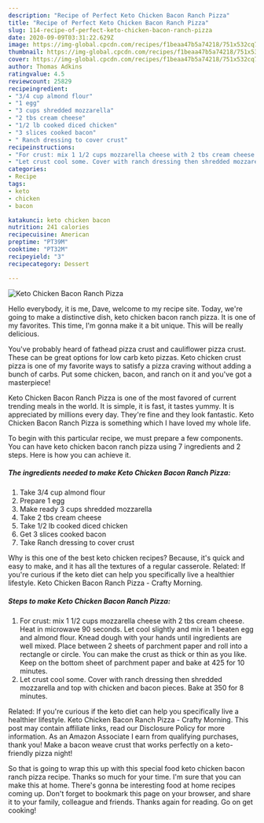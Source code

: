 ```yaml
---
description: "Recipe of Perfect Keto Chicken Bacon Ranch Pizza"
title: "Recipe of Perfect Keto Chicken Bacon Ranch Pizza"
slug: 114-recipe-of-perfect-keto-chicken-bacon-ranch-pizza
date: 2020-09-09T03:31:22.629Z
image: https://img-global.cpcdn.com/recipes/f1beaa47b5a74218/751x532cq70/keto-chicken-bacon-ranch-pizza-recipe-main-photo.jpg
thumbnail: https://img-global.cpcdn.com/recipes/f1beaa47b5a74218/751x532cq70/keto-chicken-bacon-ranch-pizza-recipe-main-photo.jpg
cover: https://img-global.cpcdn.com/recipes/f1beaa47b5a74218/751x532cq70/keto-chicken-bacon-ranch-pizza-recipe-main-photo.jpg
author: Thomas Adkins
ratingvalue: 4.5
reviewcount: 25829
recipeingredient:
- "3/4 cup almond flour"
- "1 egg"
- "3 cups shredded mozzarella"
- "2 tbs cream cheese"
- "1/2 lb cooked diced chicken"
- "3 slices cooked bacon"
- " Ranch dressing to cover crust"
recipeinstructions:
- "For crust: mix 1 1/2 cups mozzarella cheese with 2 tbs cream cheese. Heat in microwave 90 seconds. Let cool slightly and mix in 1 beaten egg and almond flour. Knead dough with your hands until ingredients are well mixed. Place between 2 sheets of parchment paper and roll into a rectangle or circle. You can make the crust as thick or thin as you like. Keep on the bottom sheet of parchment paper and bake at 425 for 10 minutes."
- "Let crust cool some. Cover with ranch dressing then shredded mozzarella and top with chicken and bacon pieces. Bake at 350 for 8 minutes."
categories:
- Recipe
tags:
- keto
- chicken
- bacon

katakunci: keto chicken bacon 
nutrition: 241 calories
recipecuisine: American
preptime: "PT39M"
cooktime: "PT32M"
recipeyield: "3"
recipecategory: Dessert

---
```



![Keto Chicken Bacon Ranch Pizza](https://img-global.cpcdn.com/recipes/f1beaa47b5a74218/751x532cq70/keto-chicken-bacon-ranch-pizza-recipe-main-photo.jpg)

Hello everybody, it is me, Dave, welcome to my recipe site. Today, we're going to make a distinctive dish, keto chicken bacon ranch pizza. It is one of my favorites. This time, I'm gonna make it a bit unique. This will be really delicious.

You&#39;ve probably heard of fathead pizza crust and cauliflower pizza crust. These can be great options for low carb keto pizzas. Keto chicken crust pizza is one of my favorite ways to satisfy a pizza craving without adding a bunch of carbs. Put some chicken, bacon, and ranch on it and you&#39;ve got a masterpiece!

Keto Chicken Bacon Ranch Pizza is one of the most favored of current trending meals in the world. It is simple, it is fast, it tastes yummy. It is appreciated by millions every day. They're fine and they look fantastic. Keto Chicken Bacon Ranch Pizza is something which I have loved my whole life.


To begin with this particular recipe, we must prepare a few components. You can have keto chicken bacon ranch pizza using 7 ingredients and 2 steps. Here is how you can achieve it.

<!--inarticleads1-->

##### The ingredients needed to make Keto Chicken Bacon Ranch Pizza:

1. Take 3/4 cup almond flour
1. Prepare 1 egg
1. Make ready 3 cups shredded mozzarella
1. Take 2 tbs cream cheese
1. Take 1/2 lb cooked diced chicken
1. Get 3 slices cooked bacon
1. Take  Ranch dressing to cover crust


Why is this one of the best keto chicken recipes? Because, it&#39;s quick and easy to make, and it has all the textures of a regular casserole. Related: If you&#39;re curious if the keto diet can help you specifically live a healthier lifestyle. Keto Chicken Bacon Ranch Pizza - Crafty Morning. 

<!--inarticleads2-->

##### Steps to make Keto Chicken Bacon Ranch Pizza:

1. For crust: mix 1 1/2 cups mozzarella cheese with 2 tbs cream cheese. Heat in microwave 90 seconds. Let cool slightly and mix in 1 beaten egg and almond flour. Knead dough with your hands until ingredients are well mixed. Place between 2 sheets of parchment paper and roll into a rectangle or circle. You can make the crust as thick or thin as you like. Keep on the bottom sheet of parchment paper and bake at 425 for 10 minutes.
1. Let crust cool some. Cover with ranch dressing then shredded mozzarella and top with chicken and bacon pieces. Bake at 350 for 8 minutes.


Related: If you&#39;re curious if the keto diet can help you specifically live a healthier lifestyle. Keto Chicken Bacon Ranch Pizza - Crafty Morning. This post may contain affiliate links, read our Disclosure Policy for more information. As an Amazon Associate I earn from qualifying purchases, thank you! Make a bacon weave crust that works perfectly on a keto-friendly pizza night! 

So that is going to wrap this up with this special food keto chicken bacon ranch pizza recipe. Thanks so much for your time. I'm sure that you can make this at home. There's gonna be interesting food at home recipes coming up. Don't forget to bookmark this page on your browser, and share it to your family, colleague and friends. Thanks again for reading. Go on get cooking!
